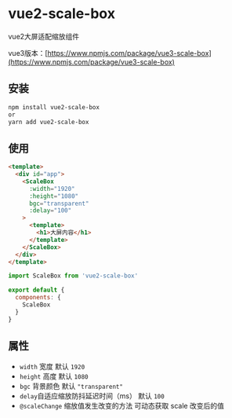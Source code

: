 # vue2-scale-box

vue2大屏适配缩放组件

vue3版本：[https://www.npmjs.com/package/vue3-scale-box](https://www.npmjs.com/package/vue3-scale-box)

## 安装
```bash
npm install vue2-scale-box
or
yarn add vue2-scale-box
```

## 使用
```html
<template>
  <div id="app">
    <ScaleBox
      :width="1920"
      :height="1080"
      bgc="transparent"
      :delay="100"
    >
      <template>
        <h1>大屏内容</h1>
      </template>
    </ScaleBox>
  </div>
</template>
```

``` javascript
import ScaleBox from 'vue2-scale-box'

export default {
  components: {
    ScaleBox
  }
}
```

## 属性
- ` width ` 宽度 默认 ` 1920 `
- ` height ` 高度 默认 ` 1080 `
- ` bgc ` 背景颜色 默认 ` "transparent" `
- ` delay `自适应缩放防抖延迟时间（ms） 默认 ` 100 `
- ` @scaleChange `  缩放值发生改变的方法 可动态获取 scale 改变后的值
